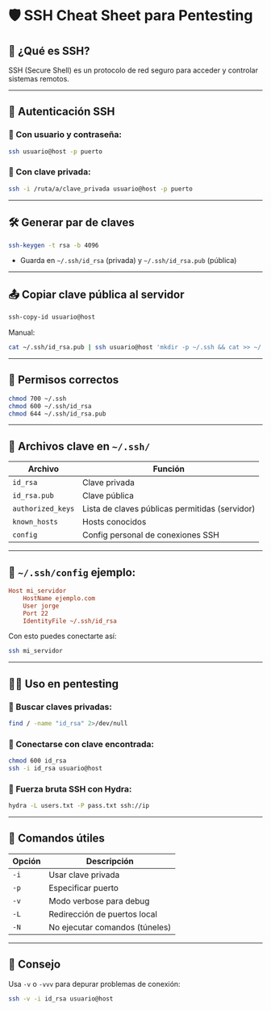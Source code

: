 
# 🛡️ SSH Cheat Sheet para Pentesting

## 📘 ¿Qué es SSH?
SSH (Secure Shell) es un protocolo de red seguro para acceder y controlar sistemas remotos.

---

## 🔑 Autenticación SSH

### 🔹 Con usuario y contraseña:
```bash
ssh usuario@host -p puerto
```

### 🔹 Con clave privada:
```bash
ssh -i /ruta/a/clave_privada usuario@host -p puerto
```

---

## 🛠️ Generar par de claves
```bash
ssh-keygen -t rsa -b 4096
```
- Guarda en `~/.ssh/id_rsa` (privada) y `~/.ssh/id_rsa.pub` (pública)

---

## 📤 Copiar clave pública al servidor
```bash
ssh-copy-id usuario@host
```

Manual:
```bash
cat ~/.ssh/id_rsa.pub | ssh usuario@host 'mkdir -p ~/.ssh && cat >> ~/.ssh/authorized_keys'
```

---

## 🔐 Permisos correctos
```bash
chmod 700 ~/.ssh
chmod 600 ~/.ssh/id_rsa
chmod 644 ~/.ssh/id_rsa.pub
```

---

## 📁 Archivos clave en `~/.ssh/`
| Archivo            | Función                                      |
|--------------------|----------------------------------------------|
| `id_rsa`           | Clave privada                                |
| `id_rsa.pub`       | Clave pública                                |
| `authorized_keys`  | Lista de claves públicas permitidas (servidor) |
| `known_hosts`      | Hosts conocidos                              |
| `config`           | Config personal de conexiones SSH            |

---

## 🧾 `~/.ssh/config` ejemplo:
```ini
Host mi_servidor
    HostName ejemplo.com
    User jorge
    Port 22
    IdentityFile ~/.ssh/id_rsa
```

Con esto puedes conectarte así:
```bash
ssh mi_servidor
```

---

## 🕵️‍♂️ Uso en pentesting

### 🔎 Buscar claves privadas:
```bash
find / -name "id_rsa" 2>/dev/null
```

### 🧪 Conectarse con clave encontrada:
```bash
chmod 600 id_rsa
ssh -i id_rsa usuario@host
```

### 🔐 Fuerza bruta SSH con Hydra:
```bash
hydra -L users.txt -P pass.txt ssh://ip
```

---

## 🔧 Comandos útiles
| Opción  | Descripción                       |
|---------|-----------------------------------|
| `-i`    | Usar clave privada                |
| `-p`    | Especificar puerto                |
| `-v`    | Modo verbose para debug           |
| `-L`    | Redirección de puertos local      |
| `-N`    | No ejecutar comandos (túneles)    |

---

## 📌 Consejo
Usa `-v` o `-vvv` para depurar problemas de conexión:
```bash
ssh -v -i id_rsa usuario@host
```